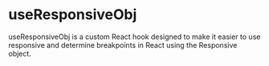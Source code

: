 # useResponsiveObj
useResponsiveObj is a custom React hook designed to make it easier to use responsive and determine breakpoints in React using the Responsive object.

